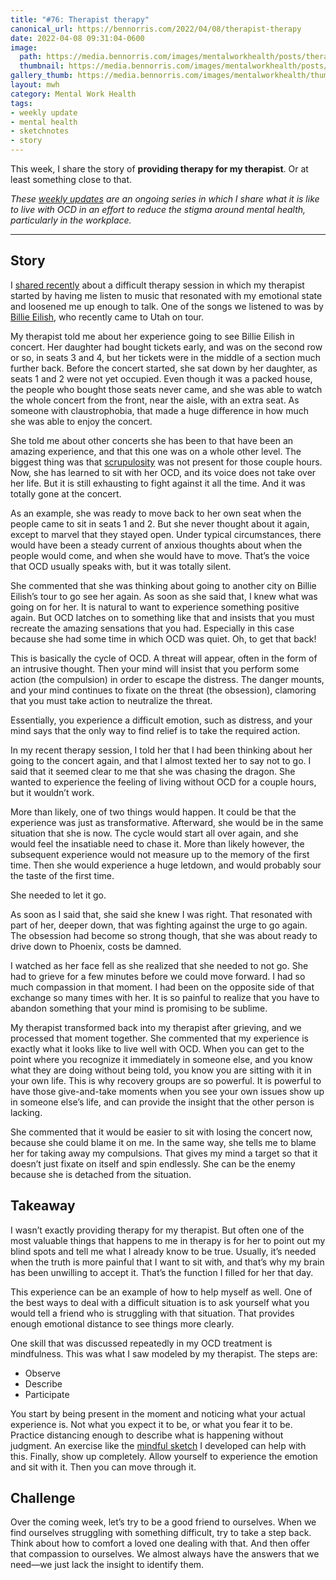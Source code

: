 ```yaml
---
title: "#76: Therapist therapy"
canonical_url: https://bennorris.com/2022/04/08/therapist-therapy
date: 2022-04-08 09:31:04-0600
image: 
  path: https://media.bennorris.com/images/mentalworkhealth/posts/therapist-therapy.jpg
  thumbnail: https://media.bennorris.com/images/mentalworkhealth/posts/thumbnails/therapist-therapy.jpg
gallery_thumb: https://media.bennorris.com/images/mentalworkhealth/thumbs/therapist-therapy.jpg
layout: mwh
category: Mental Work Health
tags:
- weekly update
- mental health
- sketchnotes
- story
---
```


This week, I share the story of **providing therapy for my therapist**. Or at least something close to that.

_These [weekly updates](https://bennorris.com/tags/weekly-update/) are an ongoing series in which I share what it is like to live with OCD in an effort to reduce the stigma around mental health, particularly in the workplace._

***

## Story

I [shared recently](https://bennorris.com/2022/03/26/playing-first-base) about a difficult therapy session in which my therapist started by having me listen to music that resonated with my emotional state and loosened me up enough to talk. One of the songs we listened to was by [Billie Eilish](https://en.wikipedia.org/wiki/Billie_Eilish), who recently came to Utah on tour.

My therapist told me about her experience going to see Billie Eilish in concert. Her daughter had bought tickets early, and was on the second row or so, in seats 3 and 4, but her tickets were in the middle of a section much further back. Before the concert started, she sat down by her daughter, as seats 1 and 2 were not yet occupied. Even though it was a packed house, the people who bought those seats never came, and she was able to watch the whole concert from the front, near the aisle, with an extra seat. As someone with claustrophobia, that made a huge difference in how much she was able to enjoy the concert.

She told me about other concerts she has been to that have been an amazing experience, and that this one was on a whole other level. The biggest thing was that [scrupulosity](https://en.wikipedia.org/wiki/Scrupulosity) was not present for those couple hours. Now, she has learned to sit with her OCD, and its voice does not take over her life. But it is still exhausting to fight against it all the time. And it was totally gone at the concert.

As an example, she was ready to move back to her own seat when the people came to sit in seats 1 and 2. But she never thought about it again, except to marvel that they stayed open. Under typical circumstances, there would have been a steady current of anxious thoughts about when the people would come, and when she would have to move. That’s the voice that OCD usually speaks with, but it was totally silent.

She commented that she was thinking about going to another city on Billie Eilish’s tour to go see her again. As soon as she said that, I knew what was going on for her. It is natural to want to experience something positive again. But OCD latches on to something like that and insists that you must recreate the amazing sensations that you had. Especially in this case because she had some time in which OCD was quiet. Oh, to get that back!

This is basically the cycle of OCD. A threat will appear, often in the form of an intrusive thought. Then your mind will insist that you perform some action (the compulsion) in order to escape the distress. The danger mounts, and your mind continues to fixate on the threat (the obsession), clamoring that you must take action to neutralize the threat.

Essentially, you experience a difficult emotion, such as distress, and your mind says that the only way to find relief is to take the required action.

In my recent therapy session, I told her that I had been thinking about her going to the concert again, and that I almost texted her to say not to go. I said that it seemed clear to me that she was chasing the dragon. She wanted to experience the feeling of living without OCD for a couple hours, but it wouldn’t work. 

More than likely, one of two things would happen. It could be that the experience was just as transformative. Afterward, she would be in the same situation that she is now. The cycle would start all over again, and she would feel the insatiable need to chase it. More than likely however, the subsequent experience would not measure up to the memory of the first time. Then she would experience a huge letdown, and would probably sour the taste of the first time.

She needed to let it go.

As soon as I said that, she said she knew I was right. That resonated with part of her, deeper down, that was fighting against the urge to go again. The obsession had become so strong though, that she was about ready to drive down to Phoenix, costs be damned.

I watched as her face fell as she realized that she needed to not go. She had to grieve for a few minutes before we could move forward. I had so much compassion in that moment. I had been on the opposite side of that exchange so many times with her. It is so painful to realize that you have to abandon something that your mind is promising to be sublime.

My therapist transformed back into my therapist after grieving, and we processed that moment together. She commented that my experience is exactly what it looks like to live well with OCD. When you can get to the point where you recognize it immediately in someone else, and you know what they are doing without being told, you know you are sitting with it in your own life. This is why recovery groups are so powerful. It is powerful to have those give-and-take moments when you see your own issues show up in someone else’s life, and can provide the insight that the other person is lacking.

She commented that it would be easier to sit with losing the concert now, because she could blame it on me. In the same way, she tells me to blame her for taking away my compulsions. That gives my mind a target so that it doesn’t just fixate on itself and spin endlessly. She can be the enemy because she is detached from the situation.


## Takeaway

I wasn’t exactly providing therapy for my therapist. But often one of the most valuable things that happens to me in therapy is for her to point out my blind spots and tell me what I already know to be true. Usually, it’s needed when the truth is more painful that I want to sit with, and that’s why my brain has been unwilling to accept it. That’s the function I filled for her that day.

This experience can be an example of how to help myself as well. One of the best ways to deal with a difficult situation is to ask yourself what you would tell a friend who is struggling with that situation. That provides enough emotional distance to see things more clearly.

One skill that was discussed repeatedly in my OCD treatment is mindfulness. This was what I saw modeled by my therapist. The steps are:

- Observe
- Describe
- Participate

You start by being present in the moment and noticing what your actual experience is. Not what you expect it to be, or what you fear it to be. Practice distancing enough to describe what is happening without judgment. An exercise like the [mindful sketch](https://bennorris.com/mindful-sketch-template/) I developed can help with this. Finally, show up completely. Allow yourself to experience the emotion and sit with it. Then you can move through it.


## Challenge

Over the coming week, let’s try to be a good friend to ourselves. When we find ourselves struggling with something difficult, try to take a step back. Think about how to comfort a loved one dealing with that. And then offer that compassion to ourselves. We almost always have the answers that we need—we just lack the insight to identify them.
